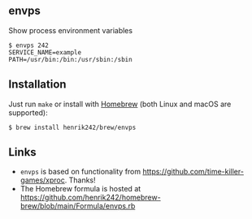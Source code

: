 envps
-----
Show process environment variables
```
$ envps 242
SERVICE_NAME=example
PATH=/usr/bin:/bin:/usr/sbin:/sbin
```

Installation
------------
Just run `make` or install with [Homebrew](https://brew.sh/) (both Linux and macOS are supported):
```
$ brew install henrik242/brew/envps
```

Links
-----
* `envps` is based on functionality from https://github.com/time-killer-games/xproc. Thanks!
* The Homebrew formula is hosted at https://github.com/henrik242/homebrew-brew/blob/main/Formula/envps.rb
